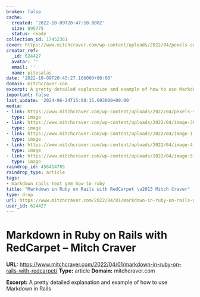 ```yaml
---
broken: false
cache:
  created: '2022-10-09T20:47:10.000Z'
  size: 895775
  status: ready
collection_id: 17452361
cover: https://www.mitchcraver.com/wp-content/uploads/2022/04/pexels-sergio-souza-1779359.webp
creator_ref:
  _id: 624427
  avatar: ''
  email: ''
  name: pitosalas
date: '2022-10-09T20:45:27.166000+00:00'
domain: mitchcraver.com
excerpt: A pretty detailed explanation and example of how to use Markdown in Rails
important: false
last_update: '2024-06-24T15:08:15.693000+00:00'
media:
- link: https://www.mitchcraver.com/wp-content/uploads/2022/04/pexels-sergio-souza-1779359.webp
  type: image
- link: https://www.mitchcraver.com/wp-content/uploads/2022/04/image-300x275.png
  type: image
- link: https://www.mitchcraver.com/wp-content/uploads/2022/04/image-1-768x705.png
  type: image
- link: https://www.mitchcraver.com/wp-content/uploads/2022/04/image-4.png
  type: image
- link: https://www.mitchcraver.com/wp-content/uploads/2022/04/image-5-768x693.png
  type: image
raindrop_id: 456414785
raindrop_type: article
tags:
- markdown rails text gem how-to ruby
title: "Markdown in Ruby on Rails with RedCarpet \u2013 Mitch Craver"
type: drop
url: https://www.mitchcraver.com/2022/04/01/markdown-in-ruby-on-rails-with-redcarpet/
user_id: 624427
---
```


# Markdown in Ruby on Rails with RedCarpet – Mitch Craver

**URL:** https://www.mitchcraver.com/2022/04/01/markdown-in-ruby-on-rails-with-redcarpet/
**Type:** article
**Domain:** mitchcraver.com

**Excerpt:** A pretty detailed explanation and example of how to use Markdown in Rails
